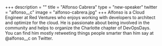 +++
description = ""
title = "Alfonso Cabrera"
type = "new-speaker"
twitter = "alfonso__c"
image = "alfonso-cabrera.jpg"
+++
Alfonso is a Cloud Engineer at Red Ventures who enjoys working with developers to architect and optimize for the cloud. He is passionate about being involved in the community and helps to organize the Charlotte chapter of DevOpsDays. You can find him mostly retweeting things people smarter than him say at @alfonso__c on Twitter.